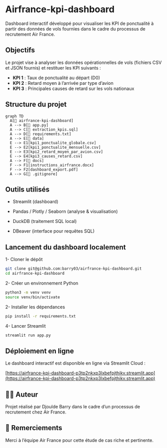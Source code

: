 # Airfrance-kpi-dashboard

Dashboard interactif développé pour visualiser les KPI de ponctualité à partir des données de vols fournies dans le cadre du processus de recrutement Air France.

## Objectifs

Le projet vise à analyser les données opérationnelles de vols (fichiers CSV et JSON fournis) et restituer les KPI suivants :

- **KPI 1** : Taux de ponctualité au départ (D0)
- **KPI 2** : Retard moyen à l’arrivée par type d’avion
- **KPI 3** : Principales causes de retard sur les vols nationaux

## Structure du projet

```mermaid
graph TD
  A[📁 airfrance-kpi-dashboard]
  A --> B[📄 app.py]
  A --> C[📄 extraction_kpis.sql]
  A --> D[📄 requirements.txt]
  A --> E[📁 data]
  E --> E1[kpi1_ponctualite_globale.csv]
  E --> E2[kpi1_ponctualite_mensuelle.csv]
  E --> E3[kpi2_retard_moyen_par_avion.csv]
  E --> E4[kpi3_causes_retard.csv]
  A --> F[📁 docs]
  F --> F1[instructions_airfrance.docx]
  F --> F2[dashboard_export.pdf]
  A --> G[📄 .gitignore]
```

## Outils utilisés

-  Streamlit (dashboard)

-  Pandas / Plotly / Seaborn (analyse & visualisation)

-  DuckDB (traitement SQL local)

-  DBeaver (interface pour requêtes SQL)


## Lancement du dashboard localement

1-  Cloner le dépôt

```bash
git clone git@github.com:barry03/airfrance-kpi-dashboard.git
cd airfrance-kpi-dashboard
```

2-  Créer un environnement Python
```bash
python3 -m venv venv
source venv/bin/activate
```

2-  Installer les dépendances
```bash
pip install -r requirements.txt
```

4-  Lancer Streamlit
```bash
streamlit run app.py
```

##  Déploiement en ligne

Le dashboard interactif est disponible en ligne via Streamlit Cloud :

[https://airfrance-kpi-dashboard-p3tp2nkxp3lxbefpjthikv.streamlit.app](https://airfrance-kpi-dashboard-p3tp2nkxp3lxbefpjthikv.streamlit.app)


## 👨‍💻 Auteur

Projet réalisé par Djoulde Barry dans le cadre d’un processus de recrutement chez Air France.

## 🙏 Remerciements

Merci à l’équipe Air France pour cette étude de cas riche et pertinente.
